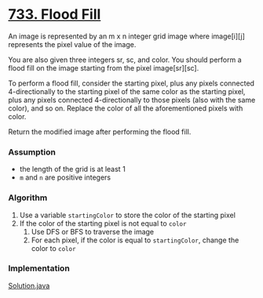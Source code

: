 # [733. Flood Fill](https://leetcode.com/problems/flood-fill/description/)

An image is represented by an m x n integer grid image where image[i][j] represents the pixel value of the image.

You are also given three integers sr, sc, and color. You should perform a flood fill on the image starting from the pixel image[sr][sc].

To perform a flood fill, consider the starting pixel, plus any pixels connected 4-directionally to the starting pixel of the same color as the starting pixel, plus any pixels connected 4-directionally to those pixels (also with the same color), and so on. Replace the color of all the aforementioned pixels with color.

Return the modified image after performing the flood fill.

### Assumption

- the length of the grid is at least 1
- `m` and `n` are positive integers

### Algorithm

1. Use a variable `startingColor` to store the color of the starting pixel
2. If the color of the starting pixel is not equal to `color`
   1. Use DFS or BFS to traverse the image
   2. For each pixel, if the color is equal to `startingColor`, change the color to `color`

### Implementation

[Solution.java](../src/main/java/FloodFill.java)
